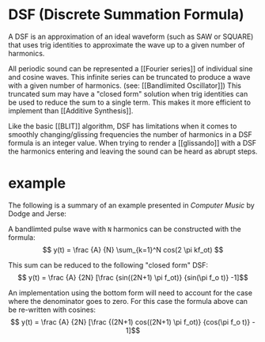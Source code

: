 ---
---
# DSF (Discrete Summation Formula)

A DSF is an approximation of an ideal waveform (such as SAW or SQUARE) that uses trig identities to approximate the wave up to a given number of harmonics.

All periodic sound can be represented a [[Fourier series]] of individual sine and cosine waves. This infinite series can be truncated to produce a wave with a given number of harmonics. (see: [[Bandlimited Oscillator]]) This truncated sum may have a "closed form" solution when trig identities can be used to reduce the sum to a single term. This makes it more efficient to implement than [[Additive Synthesis]].                               

Like the basic [[BLIT]] algorithm, DSF has limitations when it comes to smoothly changing/glissing frequencies the number of harmonics in a DSF formula is an integer value. When trying to render a [[glissando]] with a DSF the harmonics entering and leaving the sound can be heard as abrupt steps.

# example
The following is a summary of an example presented in *Computer Music* by Dodge and Jerse: 

A bandlimted pulse wave with `N` harmonics can be constructed with the formula:
$$ y(t) = \frac {A} {N} \sum_{k=1}^N cos(2 \pi kf_ot) $$

This sum can be reduced to the following "closed form" DSF:
$$ y(t) = \frac {A} {2N} [\frac {sin((2N+1) \pi f_ot)} {sin(\pi f_o t)} -1]$$

An implementation using the bottom form will need to account for the case where the denominator goes to zero. For this case the formula above can be re-written with cosines:
$$ y(t) = \frac {A} {2N} [\frac {(2N+1) cos((2N+1) \pi f_ot)} {cos(\pi f_o t)} - 1]$$